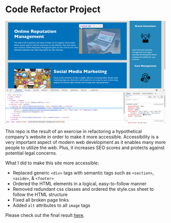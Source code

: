 # Code Refactor Project

![image](assets/images/refactor-screenshot.png)

This repo is the result of an exercise in refactoring a hypothetical company's website in order to make it more accessible.
Accessibility is a very important aspect of modern web development as it enables many more people to utilize the web. Plus, it increases SEO scores and protects against potential legal concerns.

What I did to make this site more accessible:
- Replaced generic `<div>` tags with semantic tags such as `<section>`, `<aside>`, & `<footer>`
- Ordered the HTML elements in a logical, easy-to-follow manner
- Removed redundant css classes and ordered the style.css sheet to follow the HTML structure
- Fixed all broken page links
- Added `alt` attributes to all `image` tags

Please check out the final result [here](https://nicholasrokosz.github.io/code-refactor/).